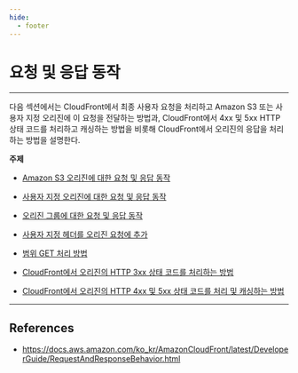 ```yaml
---
hide:
  - footer
---
```


# 요청 및 응답 동작

---

다음 섹션에서는 CloudFront에서 최종 사용자 요청을 처리하고 Amazon S3 또는 사용자 지정 오리진에 이 요청을 전달하는 방법과, CloudFront에서 4xx 및 5xx HTTP 상태 코드를 처리하고 캐싱하는 방법을 비롯해 CloudFront에서 오리진의 응답을 처리하는 방법을 설명한다.

**주제**

- [Amazon S3 오리진에 대한 요청 및 응답 동작](https://docs.aws.amazon.com/ko_kr/AmazonCloudFront/latest/DeveloperGuide/RequestAndResponseBehaviorS3Origin.html)

- [사용자 지정 오리진에 대한 요청 및 응답 동작](https://docs.aws.amazon.com/ko_kr/AmazonCloudFront/latest/DeveloperGuide/RequestAndResponseBehaviorCustomOrigin.html)

- [오리진 그룹에 대한 요청 및 응답 동작](https://docs.aws.amazon.com/ko_kr/AmazonCloudFront/latest/DeveloperGuide/RequestAndResponseBehaviorOriginGroups.html)

- [사용자 지정 헤더를 오리진 요청에 추가](https://docs.aws.amazon.com/ko_kr/AmazonCloudFront/latest/DeveloperGuide/add-origin-custom-headers.html)

- [범위 GET 처리 방법](https://docs.aws.amazon.com/ko_kr/AmazonCloudFront/latest/DeveloperGuide/RangeGETs.html)

- [CloudFront에서 오리진의 HTTP 3xx 상태 코드를 처리하는 방법](https://docs.aws.amazon.com/ko_kr/AmazonCloudFront/latest/DeveloperGuide/http-3xx-status-codes.html)

- [CloudFront에서 오리진의 HTTP 4xx 및 5xx 상태 코드를 처리 및 캐싱하는 방법](https://docs.aws.amazon.com/ko_kr/AmazonCloudFront/latest/DeveloperGuide/HTTPStatusCodes.html)

---

## References

- <https://docs.aws.amazon.com/ko_kr/AmazonCloudFront/latest/DeveloperGuide/RequestAndResponseBehavior.html>
